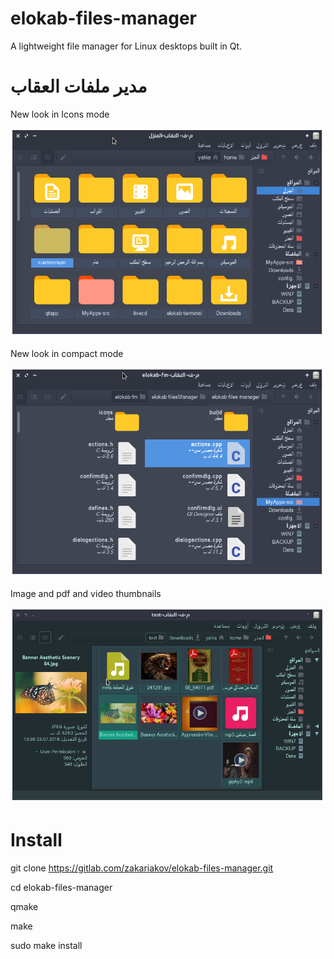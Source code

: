 # elokab-files-manager
A lightweight  file manager for Linux desktops built in Qt.

# مدير ملفات العقاب

New look in Icons mode

![Screenshots](https://github.com/zakariakov/screenshots/blob/master/elokabfm-iconmode.png)

New look in compact mode

![Screenshots](https://github.com/zakariakov/screenshots/blob/master/elokabfm-compact.png)

Image and pdf and video thumbnails


![Screenshots](https://github.com/zakariakov/screenshots/blob/master/elokabFm-thumbnails.png)

# Install

git clone https://gitlab.com/zakariakov/elokab-files-manager.git

cd elokab-files-manager

qmake

make

sudo make install
